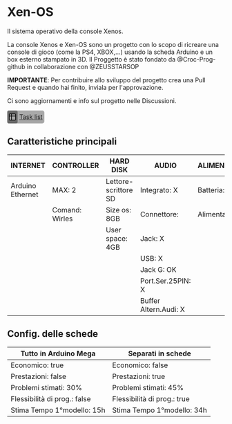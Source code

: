 # Xen-OS
Il sistema operativo della console Xenos.

La console Xenos e Xen-OS sono un progetto con lo scopo di ricreare una console di gioco (come la PS4, XBOX,...) usando la scheda Arduino e un box esterno stampato in 3D. Il Proggetto è stato fondato da @Croc-Prog-github in collaborazione con @ZEUSSTARSOP

**IMPORTANTE**: Per contribuire allo sviluppo del progetto crea una Pull Request e quando hai finito, inviala per l'approvazione.

Ci sono aggiornamenti e info sul progetto nelle Discussioni.

<div title="Task List" style="display: flex; background: darkgray; width: fit-content; border-radius: 5px; align-items: center;font-family: -apple-system,BlinkMacSystemFont,&quot;Segoe UI&quot;,&quot;Noto Sans&quot;,Helvetica,Arial,sans-serif,&quot;Apple Color Emoji&quot;,&quot;Segoe UI Emoji&quot;;">
  <svg aria-hidden="true" height="16" width="16" data-view-component="true" style="border-inline: 4px solid dimgray; border-block: 7px solid dimgray; border-radius: 4px;"><path d="M0 1.75C0 .784.784 0 1.75 0h12.5C15.216 0 16 .784 16 1.75v12.5A1.75 1.75 0 0 1 14.25 16H1.75A1.75 1.75 0 0 1 0 14.25ZM6.5 6.5v8h7.75a.25.25 0 0 0 .25-.25V6.5Zm8-1.5V1.75a.25.25 0 0 0-.25-.25H6.5V5Zm-13 1.5v7.75c0 .138.112.25.25.25H5v-8ZM5 5V1.5H1.75a.25.25 0 0 0-.25.25V5Z"></path></svg>
<a href="https://github.com/users/Croc-Prog-github/projects/5/views/1" style="padding: 4px;">Task list</a>
</div>

## Caratteristiche principali

| **INTERNET** |**CONTROLLER**|**HARD DISK**       |**AUDIO**            |**ALIMENTAZIONE**|**SCHERMO**  |
|--------------|--------------|--------------------|---------------------|-----------------|-------------|
|Arduino Ethernet| MAX: 2       |Lettore-scrittore SD|Integrato: X         |Batteria: X      |Integrato: X |
|              |Comand: Wirles|Size os: 8GB        |Connettore:          |Alimentatore: OK |HDMI: X      |
|              |              |User space: 4GB     |Jack: X              |                 |Pres.Scart: X|
|              |              |                    |USB: X               |                 |RCA: X       |
|              |              |                    |Jack G: OK           |                 |VGA: OK      |
|              |              |                    |Port.Ser.25PIN: X    |                 |             |
|              |              |                    |Buffer Altern.Audi: X|                 |             |

## Config. delle schede
|**Tutto in Arduino Mega**|**Separati in schede**|
|-------------------------|------------------|
|Economico: true|Economico: false|
|Prestazioni: false|Prestazioni: true|
|Problemi stimati: 30%|Problemi stimati: 45%|
|Flessibilità di prog.: false|Flessibilità di prog.: true|
|Stima Tempo 1°modello: 15h|Stima Tempo 1°modello: 34h|
